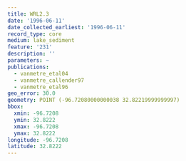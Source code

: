```yaml
---
title: WRL2.3
date: '1996-06-11'
date_collected_earliest: '1996-06-11'
record_type: core
medium: lake_sediment
feature: '231'
description: ''
parameters: ~
publications:
  - vanmetre_etal04
  - vanmetre_callender97
  - vanmetre_etal96
geo_error: 30.0
geometry: POINT (-96.72080000000038 32.82219999999997)
bbox:
  xmin: -96.7208
  ymin: 32.8222
  xmax: -96.7208
  ymax: 32.8222
longitude: -96.7208
latitude: 32.8222
---
```


